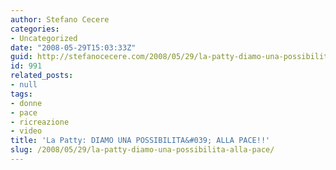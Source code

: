 ```yaml
---
author: Stefano Cecere
categories:
- Uncategorized
date: "2008-05-29T15:03:33Z"
guid: http://stefanocecere.com/2008/05/29/la-patty-diamo-una-possibilita-alla-pace/
id: 991
related_posts:
- null
tags:
- donne
- pace
- ricreazione
- video
title: 'La Patty: DIAMO UNA POSSIBILITA&#039; ALLA PACE!!'
slug: /2008/05/29/la-patty-diamo-una-possibilita-alla-pace/
---
```


